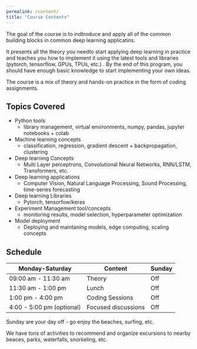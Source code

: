 ```yaml
---
permalink: /content/
title: "Course Contents"
---
```


The goal of the course is to indtroduce and apply all of the common building blocks in common deep learning applicatins.

It presents all the theory you needto start applying deep learning in practice and teaches you how to implement it using the latest tools and libraries (pytorch, tensorflow, GPUs, TPUs, etc.)  . By the end of this program, you should have enough basic knowledge to start implementing your own ideas.

The course is a mix of theory and hands-on practice in the form of coding assignments. 

## Topics Covered

* Python tools 
  - library management, virtual environments, numpy, pandas, jupyter notebooks + colab 
* Machine learning concepts 
  - classification, regression, gradient descent + backpropagation, clustering
* Deep learning Concepts 
  - Multi Layer perceptrons, Convolutional Neural Networks, RNN/LSTM, Transformers, etc.
* Deep learning applications 
  - Computer Vision, Natural Language Processing, Sound Processing, time-series forecasting
* Deep learning Libraries 
  - Pytorch, tensorfow/keras
* Experiment Management tool/concepts 
  - monitoring results, model selection, hyperparameter optimization
* Model deployment 
  - Deploying and maintaning models, edge computing, scaling concepts


## Schedule

|Monday-Saturday            |Content              | Sunday
---                         | ---                 | --- 
| 09:00 am - 11:30 am       | Theory              | Off 
| 11:30 am - 1:00 pm        | Lunch               | Off
| 1:00 pm - 4:00 pm         | Coding Sessions     | Off 
| 4:00 - 5:00 pm (optional) | Focused discussions | Off       



Sunday are your day off - go enjoy the beaches, surfing, etc. 

We have tons of activities to recommend and organize excursions to nearby beaces, parks, waterfalls, snorkeling, etc.
